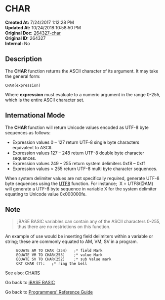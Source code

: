 # CHAR

**Created At:** 7/24/2017 1:12:28 PM  
**Updated At:** 10/24/2018 10:58:50 PM  
**Original Doc:** [264327-char](https://docs.jbase.com/36868-jbase-basic/264327-char)  
**Original ID:** 264327  
**Internal:** No  

## Description

The **CHAR** function returns the ASCII character of its argument. It may take the general form:

```
CHAR(expression)
```

Where **expression** must evaluate to a numeric argument in the range 0-255, which is the entire ASCII character set.

## International Mode

The **CHAR** function will return Unicode values encoded as UTF-8 byte sequences as follows:

- Expression values 0 – 127 return UTF-8 single byte characters equivalent to ASCII.
- Expression values 127 – 248 return UTF-8 double byte character sequences.
- Expression values 249 – 255 return system delimiters 0xf8 – 0xff
- Expression values &gt; 255 return UTF-8 multi byte character sequences.

When system delimiter values are not specifically required, generate UTF-8 byte sequences using the [UTF8](./../utf8) function. For instance;  X = UTF8(@AM) will generate a UTF-8 byte sequence in variable X for the system delimiter equating to Unicode value 0x000000fe.

## Note

> jBASE BASIC variables can contain any of the ASCII characters 0-255, thus there are no restrictions on this function.

An example of use would be inserting field delimiters within a variable or string; these are commonly equated to AM, VM, SV in a program.

```
     EQUATE AM TO CHAR (254)   ;* field Mark
     EQUATE VM TO CHAR(253)    ;* value Mark
     EQUATE SV TO CHAR(252)    ;* sub Value mark
     CRT CHAR (7):   ;* ring the bell
```

See also: [CHARS](./../chars)

Go back to [jBASE BASIC](./../README.md)

Go back to [Programmers' Reference Guide](./../../reference-guides/jbc/README.md)
